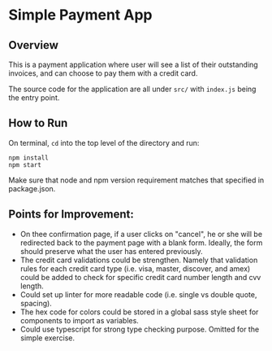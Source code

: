 # Simple Payment App

## Overview

This is a payment application where user will see a list of their outstanding invoices, and can choose to pay them with a credit card.

The source code for the application are all under `src/` with `index.js` being the entry point.

## How to Run

On terminal, `cd` into the top level of the directory and run:
```
npm install
npm start
```
Make sure that node and npm version requirement matches that specified in package.json.

## Points for Improvement:

- On thee confirmation page, if a user clicks on "cancel", he or she will be redirected back to the payment page with a blank form. Ideally, the form should preserve what the user has entered previously.
- The credit card validations could be strengthen. Namely that validation rules for each credit card type (i.e. visa, master, discover, and amex) could be added to check for specific credit card number length and cvv length.
- Could set up linter for more readable code (i.e. single vs double quote, spacing).
- The hex code for colors could be stored in a global sass style sheet for components to import as variables.
- Could use typescript for strong type checking purpose. Omitted for the simple exercise.